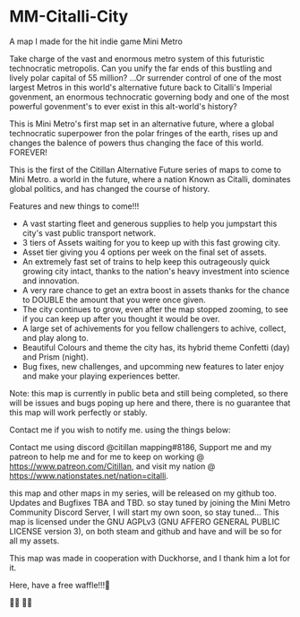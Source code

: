# MM-Citalli-City
A map I made for the hit indie game Mini Metro

Take charge of the vast and enormous metro system of this futuristic technocratic metropolis. Can you unify the far ends of this bustling and lively polar capital of 55 million?
...Or surrender control of one of the most largest Metros in this world's alternative future back to Citalli's Imperial govenment, an enormous technocratic governing body and one of the most powerful govenment's to ever exist in this alt-world's history?



This is Mini Metro's first map set in an alternative future, where a global technocratic superpower fron the polar fringes of the earth, rises up and changes the balence of powers thus changing the face of this world. FOREVER!

This is the first of the Citillan Alternative Future series of maps to come to Mini Metro. a world in the future, where a nation Known as Citalli, dominates global politics, and has changed the course of history.



Features and new things to come!!!

* A vast starting fleet and generous supplies to help you jumpstart this city's vast public transport network.
* 3 tiers of Assets waiting for you to keep up with this fast growing city.
* Asset tier giving you 4 options per week on the final set of assets.
* An extremely fast set of trains to help keep this outrageously quick growing city intact, thanks to the nation's heavy investment into science and innovation.
* A very rare chance to get an extra boost in assets thanks for the chance to DOUBLE the amount that you were once given.
* The city continues to grow, even after the map stopped zooming, to see if you can keep up after you thought it would be over.
* A large set of achivements for you fellow challengers to achive, collect, and play along to.
* Beautiful Colours and theme the city has, its hybrid theme Confetti (day) and Prism (night).
* Bug fixes, new challenges, and upcomming new features to later enjoy and make your playing experiences better.

Note: this map is currently in public beta and still being completed, so there will be issues and bugs poping up here and there, there is no guarantee that this map will work perfectly or stably.



Contact me if you wish to notify me. using the things below:

Contact me using discord @citillan mapping#8186,
Support me and my patreon to help me and for me to keep on working @ https://www.patreon.com/Citillan,
and visit my nation @ https://www.nationstates.net/nation=citalli.

this map and other maps in my series, will be released on my github too.
Updates and Bugfixes TBA and TBD. so stay tuned by joining the Mini Metro Community Discord Server, I will start my own soon, so stay tuned...
This map is licensed under the GNU AGPLv3 (GNU AFFERO GENERAL PUBLIC LICENSE version 3), on both steam and github and have and will be so for all my assets.

This map was made in cooperation with Duckhorse, and I thank him a lot for it.

Here, have a free waffle!!!🧇

🧇🧇
🧇🧇
